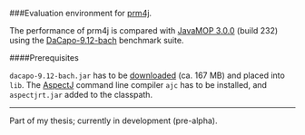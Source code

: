 ###Evaluation environment for [prm4j][1].

The performance of prm4j is compared with [JavaMOP 3.0.0][2] (build 232) using the [DaCapo-9.12-bach][3] benchmark suite.

####Prerequisites

 `dacapo-9.12-bach.jar` has to be [downloaded][4] (ca. 167 MB) and placed into `lib`.
  The [AspectJ][5] command line compiler `ajc` has to be installed, and `aspectjrt.jar` added to the classpath.

- - -

Part of my thesis; currently in development (pre-alpha).


  [1]: http://dacapobench.org
  [2]: http://fsl.cs.uiuc.edu/index.php/Special:JavaMOP3
  [3]: http://dacapobench.org
  [4]: http://sourceforge.net/projects/dacapobench/files/9.12-bach/dacapo-9.12-bach.jar/download
  [5]: http://www.eclipse.org/aspectj/downloads.php